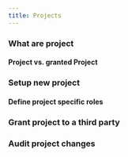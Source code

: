 ```yaml
---
title: Projects
---
```


### What are project

#### Project vs. granted Project

### Setup new project

#### Define project specific roles

### Grant project to a third party

### Audit project changes
